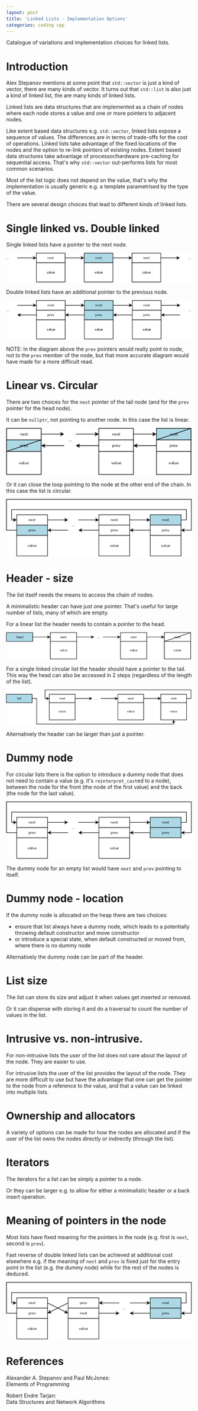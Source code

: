 ```yaml
---
layout: post
title: 'Linked Lists - Implementation Options'
categories: coding cpp
---
```


Catalogue of variations and implementation choices for linked lists.


# Introduction

Alex Stepanov mentions at some point that `std::vector` is just a kind of
vector, there are many kinds of vector. It turns out that `std::list` is also
just a kind of linked list, the are many kinds of linked lists.

Linked lists are data structures that are implemented as a chain of nodes where
each node stores a value and one or more pointers to adjacent nodes.

Like extent based data structures e.g. `std::vector`, linked lists expose a
sequence of values. The differences are in terms of trade-offs for the cost of
operations. Linked lists take advantage of the fixed locations of the nodes and
the option to re-link pointers of existing nodes. Extent based data structures
take advantage of processor/hardware pre-caching for sequential access. That's
why `std::vector` out-performs lists for most common scenarios.

Most of the list logic does not depend on the value, that's why the
implementation is usually generic e.g. a template parametrised by the type of
the value.

There are several design choices that lead to different kinds of linked lists.


# Single linked vs. Double linked

Single linked lists have a pointer to the next node.

![Single linked](/assets/2018-06-23-linked-lists-variations/01-single-linked.png)

Double linked lists have an additional pointer to the previous node.

![Double linked](/assets/2018-06-23-linked-lists-variations/02-double-linked.png)

NOTE: In the diagram above the `prev` pointers would really point to node, not
to the `prev` member of the node, but that more accurate diagram would have
made for a more difficult read.


# Linear vs. Circular

There are two choices for the `next` pointer of the tail node (and for the
`prev` pointer for the head node).

It can be `nullptr`, not pointing to another node. In this case the list is
linear.

![Linear](/assets/2018-06-23-linked-lists-variations/03-linear.png)

Or it can close the loop pointing to the node at the other end of the chain. In
this case the list is circular.

![Circular](/assets/2018-06-23-linked-lists-variations/04-circular.png)


# Header - size

The list itself needs the means to access the chain of nodes.

A minimalistic header can have just one pointer. That's useful for large number
of lists, many of which are empty.

For a linear list the header needs to contain a pointer to the head.

![Header to head](/assets/2018-06-23-linked-lists-variations/05-header-head.png)

For a single linked circular list the header should have a pointer to the tail.
This way the head can also be accessed in 2 steps (regardless of the length of
the list).

![Header to tail](/assets/2018-06-23-linked-lists-variations/06-header-tail.png)

Alternatively the header can be larger than just a pointer.


# Dummy node

For circular lists there is the option to introduce a dummy node
that does not need to contain a value (e.g. it's `reinterpret_cast`ed to a
node), between the node for the front (the node of the first value) and the
back (the node for the last value).

![Dummy node](/assets/2018-06-23-linked-lists-variations/07-dummy-node.png)

The dummy node for an empty list would have `next` and `prev` pointing to
itself.

# Dummy node - location

If the dummy node is allocated on the heap there are two choices:

- ensure that list always have a dummy node, which leads to a potentially
  throwing default constructor and move constructor
- or introduce a special state, when default constructed or moved from, where
  there is no dummy node

Alternatively the dummy node can be part of the header.

# List size

The list can store its size and adjust it when values get inserted or removed.

Or it can dispense with storing it and do a traversal to count the number of
values in the list.


# Intrusive vs. non-intrusive.

For non-intrusive lists the user of the list does not care about the layout of
the node. They are easier to use.

For intrusive lists the user of the list provides the layout of the node. They
are more difficult to use but have the advantage that one can get the pointer
to the node from a reference to the value, and that a value can be linked into
multiple lists.


# Ownership and allocators

A variety of options can be made for how the nodes are allocated and if the
user of the list owns the nodes directly or indirectly (through the list).


# Iterators

The iterators for a list can be simply a pointer to a node.

Or they can be larger e.g. to allow for either a minimalistic header or a back
insert operation.


# Meaning of pointers in the node

Most lists have fixed meaning for the pointers in the node (e.g. first is
`next`, second is `prev`).

Fast reverse of double linked lists can be achieved at additional cost
elsewhere e.g. if the meaning of `next` and `prev` is fixed just for the entry
point in the list (e.g. the dummy node) while for the rest of the nodes is
deduced.

![Fast reversal](/assets/2018-06-23-linked-lists-variations/08-fast-reversal.png)


# References

Alexander A. Stepanov and Paul McJones:<br/>
Elements of Programming

Robert Endre Tarjan:<br/>
Data Structures and Network Algorithms

